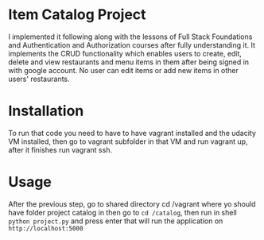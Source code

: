 # Item Catalog Project
I implemented it following along with the lessons of  Full Stack Foundations and Authentication and Authorization courses after fully understanding it. It implements the CRUD functionality which enables users to create, edit, delete and view restaurants and menu items in them after being signed in with google account. No user can edit items or add new items in other users' restaurants.

# Installation

To run that code you need to have to have vagrant installed and the udacity VM installed,
then go to vagrant subfolder in that VM and run vagrant up, after it finishes run vagrant ssh.

# Usage

After the previous step, go to shared directory cd /vagrant where yo should have folder project catalog in then go to `cd /catalog`, then run in shell `python project.py` and press enter that will run the application on `http://localhost:5000`

